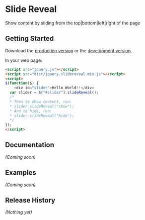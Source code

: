 # Slide Reveal

Show content by sliding from the top|bottom|left|right of the page

## Getting Started

Download the [production version][min] or the [development version][max].

[min]: https://raw.githubusercontent.com/nnattawat/slidereveal/master/dist/jquery.slidereveal.min.js
[max]: https://raw.githubusercontent.com/nnattawat/slidereveal/master/dist/jquery.slidereveal.js

In your web page:

```html
<script src="jquery.js"></script>
<script src="dist/jquery.slidereveal.min.js"></script>
<script>
$(function($) {
	<div id="slider">Hello World!!</div>
  var slider = $("#slider").slideReveal();
  /*
  * Then to show content, run:
  * slider.slideReveal("show");
  * And to hide, run:
  * slider.slideReveal("hide");
  */
});
</script>
```

## Documentation
_(Coming soon)_

## Examples
_(Coming soon)_

## Release History
_(Nothing yet)_
